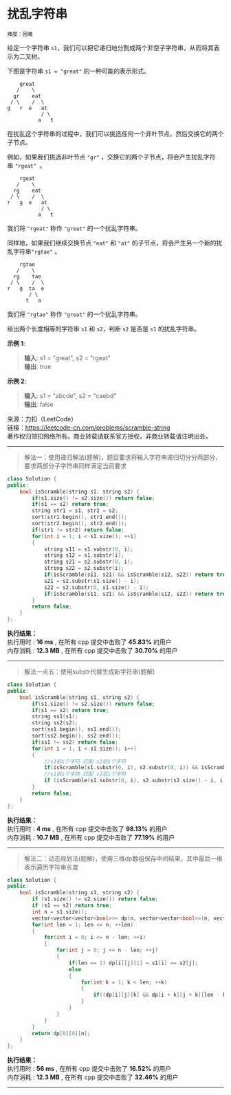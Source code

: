 # 扰乱字符串 #  
`难度：困难` 

给定一个字符串 `s1`，我们可以把它递归地分割成两个非空子字符串，从而将其表示为二叉树。  

下图是字符串 `s1 = "great"` 的一种可能的表示形式。 
```  
    great
   /    \
  gr    eat
 / \    /  \
g   r  e   at
           / \
          a   t
```  
在扰乱这个字符串的过程中，我们可以挑选任何一个非叶节点，然后交换它的两个子节点。  

例如，如果我们挑选非叶节点 `"gr"` ，交换它的两个子节点，将会产生扰乱字符串 `"rgeat" `。  
```  
    rgeat
   /    \
  rg    eat
 / \    /  \
r   g  e   at
           / \
          a   t
```  
我们将 `"rgeat"` 称作 `"great"` 的一个扰乱字符串。  

同样地，如果我们继续交换节点 `"eat"` 和 `"at"` 的子节点，将会产生另一个新的扰乱字符串`"rgtae"` 。  
```  
    rgtae
   /    \
  rg    tae
 / \    /  \
r   g  ta  e
       / \
      t   a
```  
我们将 `"rgtae"` 称作 `"great"` 的一个扰乱字符串。  

给出两个长度相等的字符串 `s1` 和 `s2`，判断 `s2` 是否是 `s1` 的扰乱字符串。  

**示例 1**:   
>**输入**: s1 = "great", s2 = "rgeat"   
>**输出**: true  

**示例 2**:   
>**输入**: s1 = "abcde", s2 = "caebd"   
>**输出**: false  

来源：力扣（LeetCode）  
链接：https://leetcode-cn.com/problems/scramble-string  
著作权归领扣网络所有。商业转载请联系官方授权，非商业转载请注明出处。  

---  
>解法一：使用递归解法(题解)，题目要求将输入字符串递归切分分两部分，要求两部分子字符串同样满足当前要求  

```C++  
class Solution {
public:
    bool isScramble(string s1, string s2) {
        if(s1.size() != s2.size()) return false;
        if(s1 == s2) return true;
        string str1 = s1, str2 = s2;
        sort(str1.begin(), str1.end());
        sort(str2.begin(), str2.end());
        if(str1 != str2) return false;
        for(int i = 1; i < s1.size(); ++i)
        {
            string s11 = s1.substr(0, i);
            string s12 = s1.substr(i);
            string s21 = s2.substr(0, i);
            string s22 = s2.substr(i);
            if(isScramble(s11, s21) && isScramble(s12, s22)) return true;
            s21 = s2.substr(s1.size() - i);
            s22 = s2.substr(0, s1.size() - i);
            if(isScramble(s11, s21) && isScramble(s12, s22)) return true;
        }
        return false;
    }
};
```  

**执行结果：**  
执行用时 : **16 ms** , 在所有 cpp 提交中击败了 **45.83%** 的用户  
内存消耗 : **12.3 MB** , 在所有 cpp 提交中击败了 **30.70%** 的用户  

---  
>解法一点五：使用substr代替生成新字符串(题解)  

```C++  
class Solution {
public:
    bool isScramble(string s1, string s2) {
        if(s1.size() != s2.size()) return false;
		if(s1 == s2) return true;
		string ss1(s1);
		string ss2(s2);
		sort(ss1.begin(), ss1.end());
		sort(ss2.begin(), ss2.end());
		if(ss1 != ss2) return false;
		for(int i = 1; i < s1.size(); i++)
        {
			//s1前i个字符 匹配 s2前i个字符
			if(isScramble(s1.substr(0, i), s2.substr(0, i)) && isScramble(s1.substr(i, s1.size()), s2.substr(i, s2.size()))) return true;
			//s1前i个字符 匹配 s2后i个字符
			if (isScramble(s1.substr(0, i), s2.substr(s2.size() - i, i)) && isScramble(s1.substr(i, s1.size()), s2.substr(0, s2.size() - i))) return true;
		}
		return false;
    }
};
```  

**执行结果：**  
执行用时 : **4 ms** , 在所有 cpp 提交中击败了 **98.13%** 的用户  
内存消耗 : **10.7 MB** , 在所有 cpp 提交中击败了 **77.19%** 的用户  

---  
>解法二：动态规划法(题解)，使用三维dp数组保存中间结果，其中最后一维表示遍历字符串长度  

```C++  
class Solution {
public:
    bool isScramble(string s1, string s2) {
        if (s1.size() != s2.size()) return false;
        if (s1 == s2) return true;
        int n = s1.size();
        vector<vector<vector<bool>>> dp(n, vector<vector<bool>>(n, vector<bool>(n + 1)));
        for(int len = 1; len <= n; ++len)
        {
            for(int i = 0; i <= n - len; ++i)
            {
                for(int j = 0; j <= n - len; ++j)
                {
                    if(len == 1) dp[i][j][1] = s1[i] == s2[j];
                    else
                    {
                        for(int k = 1; k < len; ++k)
                        {
                            if((dp[i][j][k] && dp[i + k][j + k][len - k]) || (dp[i + k][j][len - k] && dp[i][j + len - k][k])) dp[i][j][len] = true;
                        }
                    }                
                }
            }
        }
        return dp[0][0][n];
    }
};
```  

**执行结果：**  
执行用时 : **56 ms** , 在所有 cpp 提交中击败了 **16.52%** 的用户  
内存消耗 : **12.3 MB** , 在所有 cpp 提交中击败了 **32.46%** 的用户  

---  